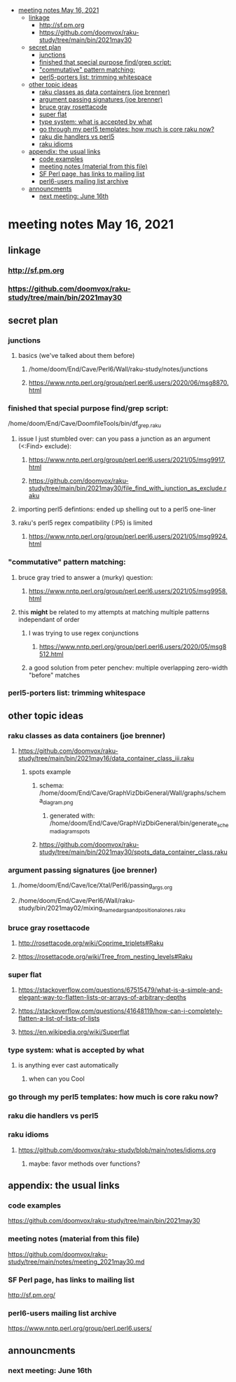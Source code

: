 - [meeting notes May 16, 2021](#orgdb39d80)
  - [linkage](#org5755639)
    - [<http://sf.pm.org>](#orgd0e570d)
    - [<https://github.com/doomvox/raku-study/tree/main/bin/2021may30>](#orgea187ff)
  - [secret plan](#org318c893)
    - [junctions](#org63efe33)
    - [finished that special purpose find/grep script:](#org9c24d3a)
    - ["commutative" pattern matching:](#orge28d413)
    - [perl5-porters list: trimming whitespace](#org3515760)
  - [other topic ideas](#org531fafe)
    - [raku classes as data containers (joe brenner)](#org2c4e872)
    - [argument passing signatures (joe brenner)](#orga4aa53e)
    - [bruce gray rosettacode](#orgf90b52d)
    - [super flat](#org0fff18e)
    - [type system: what is accepted by what](#orge54e480)
    - [go through my perl5 templates: how much is core raku now?](#orgbc4f8ad)
    - [raku die handlers vs perl5](#org05a6477)
    - [raku idioms](#org11a3e31)
  - [appendix: the usual links](#org6dbaa3c)
    - [code examples](#org164226f)
    - [meeting notes (material from this file)](#org38afb9d)
    - [SF Perl page, has links to mailing list](#orge47d5d6)
    - [perl6-users mailing list archive](#org7bdae73)
  - [announcments](#orgbdf0369)
    - [next meeting: June 16th](#org1fa2cc5)


<a id="orgdb39d80"></a>

# meeting notes May 16, 2021


<a id="org5755639"></a>

## linkage


<a id="orgd0e570d"></a>

### <http://sf.pm.org>


<a id="orgea187ff"></a>

### <https://github.com/doomvox/raku-study/tree/main/bin/2021may30>


<a id="org318c893"></a>

## secret plan


<a id="org63efe33"></a>

### junctions

1.  basics (we've talked about them before)

    1.  /home/doom/End/Cave/Perl6/Wall/raku-study/notes/junctions
    
    2.  <https://www.nntp.perl.org/group/perl.perl6.users/2020/06/msg8870.html>


<a id="org9c24d3a"></a>

### finished that special purpose find/grep script:

/home/doom/End/Cave/DoomfileTools/bin/df<sub>grep.raku</sub>

1.  issue I just stumbled over: can you pass a junction as an argument (<:Find> exclude):

    1.  <https://www.nntp.perl.org/group/perl.perl6.users/2021/05/msg9917.html>
    
    2.  <https://github.com/doomvox/raku-study/tree/main/bin/2021may30/file_find_with_junction_as_exclude.raku>

2.  importing perl5 defintions: ended up shelling out to a perl5 one-liner

3.  raku's perl5 regex compatibility (:P5) is limited

    1.  <https://www.nntp.perl.org/group/perl.perl6.users/2021/05/msg9924.html>


<a id="orge28d413"></a>

### "commutative" pattern matching:

1.  bruce gray tried to answer a (murky) question:

    1.  <https://www.nntp.perl.org/group/perl.perl6.users/2021/05/msg9958.html>

2.  this **might** be related to my attempts at matching multiple patterns independant of order

    1.  I was trying to use regex conjunctions
    
        1.  <https://www.nntp.perl.org/group/perl.perl6.users/2020/05/msg8512.html>
    
    2.  a good solution from peter penchev: multiple overlapping zero-width "before" matches


<a id="org3515760"></a>

### perl5-porters list: trimming whitespace


<a id="org531fafe"></a>

## other topic ideas


<a id="org2c4e872"></a>

### raku classes as data containers (joe brenner)

1.  <https://github.com/doomvox/raku-study/tree/main/bin/2021may16/data_container_class_iii.raku>

    1.  spots example
    
        1.  schema: /home/doom/End/Cave/GraphVizDbiGeneral/Wall/graphs/schema<sub>diagram.png</sub>
        
            1.  generated with: /home/doom/End/Cave/GraphVizDbiGeneral/bin/generate<sub>schema</sub><sub>diagram</sub><sub>spots</sub>
        
        2.  <https://github.com/doomvox/raku-study/tree/main/bin/2021may30/spots_data_container_class.raku>


<a id="orga4aa53e"></a>

### argument passing signatures (joe brenner)

1.  /home/doom/End/Cave/Ice/Xtal/Perl6/passing<sub>args.org</sub>

2.  /home/doom/End/Cave/Perl6/Wall/raku-study/bin/2021may02/mixing<sub>named</sub><sub>args</sub><sub>and</sub><sub>positional</sub><sub>ones.raku</sub>


<a id="orgf90b52d"></a>

### bruce gray rosettacode

1.  <http://rosettacode.org/wiki/Coprime_triplets#Raku>

2.  <https://rosettacode.org/wiki/Tree_from_nesting_levels#Raku>


<a id="org0fff18e"></a>

### super flat

1.  <https://stackoverflow.com/questions/67515479/what-is-a-simple-and-elegant-way-to-flatten-lists-or-arrays-of-arbitrary-depths>

2.  <https://stackoverflow.com/questions/41648119/how-can-i-completely-flatten-a-list-of-lists-of-lists>

3.  <https://en.wikipedia.org/wiki/Superflat>


<a id="orge54e480"></a>

### type system: what is accepted by what

1.  is anything ever cast automatically

    1.  when can you Cool


<a id="orgbc4f8ad"></a>

### go through my perl5 templates: how much is core raku now?


<a id="org05a6477"></a>

### raku die handlers vs perl5


<a id="org11a3e31"></a>

### raku idioms

1.  <https://github.com/doomvox/raku-study/blob/main/notes/idioms.org>

    1.  maybe: favor methods over functions?


<a id="org6dbaa3c"></a>

## appendix: the usual links


<a id="org164226f"></a>

### code examples

<https://github.com/doomvox/raku-study/tree/main/bin/2021may30>


<a id="org38afb9d"></a>

### meeting notes (material from this file)

<https://github.com/doomvox/raku-study/tree/main/notes/meeting_2021may30.md>


<a id="orge47d5d6"></a>

### SF Perl page, has links to mailing list

<http://sf.pm.org/>


<a id="org7bdae73"></a>

### perl6-users mailing list archive

<https://www.nntp.perl.org/group/perl.perl6.users/>


<a id="orgbdf0369"></a>

## announcments


<a id="org1fa2cc5"></a>

### next meeting: June 16th
